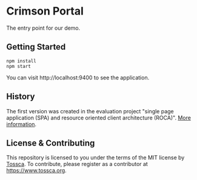 # Crimson Portal

The entry point for our demo.

## Getting Started

```
npm install
npm start
```

You can visit http://localhost:9400 to see the application.

## History

The first version was created in the evaluation project "single page application (SPA) and resource oriented client architecture (ROCA)". [More information](http://lvm-it.github.io).

## License & Contributing

This repository is licensed to you under the terms of the MIT license by [Tossca](https://tossca.org/). To contribute, please register as a contributor at https://www.tossca.org.
